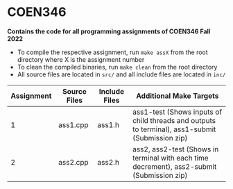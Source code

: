 # COEN346

**Contains the code for all programming assignments of COEN346 Fall 2022**

- To compile the respective assignment, run `make assX` from the root directory where X is the assignment number
- To clean the compiled binaries, run `make clean` from the root directory
- All source files are located in `src/` and all include files are located in `inc/`

| Assignment | Source Files | Include Files | Additional Make Targets |
| --- | --- | --- | --- |
| 1 | ass1.cpp | ass1.h | ass1-test (Shows inputs of child threads and outputs to terminal), ass1-submit (Submission zip) |
| 2 | ass2.cpp | ass2.h | ass2, ass2-test (Shows in terminal with each time decrement), ass2-submit (Submission zip) |
